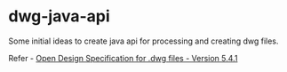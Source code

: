 # dwg-java-api

Some initial ideas to create java api for processing and creating dwg files.

Refer - [Open Design Specification for .dwg files - Version 5.4.1](https://www.opendesign.com/files/guestdownloads/OpenDesign_Specification_for_.dwg_files.pdf)


